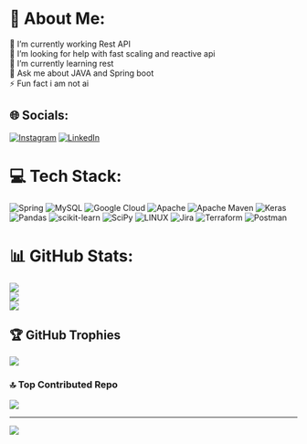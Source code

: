 # 💫 About Me:
🔭 I’m currently working Rest API<br>🤝 I’m looking for help with fast scaling and reactive api<br>🌱 I’m currently learning rest<br>💬 Ask me about JAVA and Spring boot<br>⚡ Fun fact i am not ai


## 🌐 Socials:
[![Instagram](https://img.shields.io/badge/Instagram-%23E4405F.svg?logo=Instagram&logoColor=white)](https://instagram.com/rohithguptha_) [![LinkedIn](https://img.shields.io/badge/LinkedIn-%230077B5.svg?logo=linkedin&logoColor=white)](https://linkedin.com/in/rohithguptha) 

# 💻 Tech Stack:
![Spring](https://img.shields.io/badge/spring-%236DB33F.svg?style=flat&logo=spring&logoColor=white) ![MySQL](https://img.shields.io/badge/mysql-%2300f.svg?style=flat&logo=mysql&logoColor=white) ![Google Cloud](https://img.shields.io/badge/Google%20Cloud-%234285F4.svg?style=flat&logo=google-cloud&logoColor=white) ![Apache](https://img.shields.io/badge/apache-%23D42029.svg?style=flat&logo=apache&logoColor=white) ![Apache Maven](https://img.shields.io/badge/Apache%20Maven-C71A36?style=flat&logo=Apache%20Maven&logoColor=white) ![Keras](https://img.shields.io/badge/Keras-%23D00000.svg?style=flat&logo=Keras&logoColor=white) ![Pandas](https://img.shields.io/badge/pandas-%23150458.svg?style=flat&logo=pandas&logoColor=white) ![scikit-learn](https://img.shields.io/badge/scikit--learn-%23F7931E.svg?style=flat&logo=scikit-learn&logoColor=white) ![SciPy](https://img.shields.io/badge/SciPy-%230C55A5.svg?style=flat&logo=scipy&logoColor=%white) ![LINUX](https://img.shields.io/badge/Linux-FCC624?style=flat&logo=linux&logoColor=black) ![Jira](https://img.shields.io/badge/jira-%230A0FFF.svg?style=flat&logo=jira&logoColor=white) ![Terraform](https://img.shields.io/badge/terraform-%235835CC.svg?style=flat&logo=terraform&logoColor=white) ![Postman](https://img.shields.io/badge/Postman-FF6C37?style=flat&logo=postman&logoColor=white)
# 📊 GitHub Stats:
![](https://github-readme-stats.vercel.app/api?username=RohithGuptha&theme=merko&hide_border=false&include_all_commits=true&count_private=true)<br/>
![](https://github-readme-streak-stats.herokuapp.com/?user=RohithGuptha&theme=merko&hide_border=false)<br/>
![](https://github-readme-stats.vercel.app/api/top-langs/?username=RohithGuptha&theme=merko&hide_border=false&include_all_commits=true&count_private=true&layout=compact)

## 🏆 GitHub Trophies
![](https://github-profile-trophy.vercel.app/?username=RohithGuptha&theme=gitdimmed&no-frame=false&no-bg=false&margin-w=4)

### 🔝 Top Contributed Repo
![](https://github-contributor-stats.vercel.app/api?username=RohithGuptha&limit=5&theme=dark&combine_all_yearly_contributions=true)

---
[![](https://visitcount.itsvg.in/api?id=RohithGuptha&icon=0&color=0)](https://visitcount.itsvg.in)

<!-- Proudly created with GPRM ( https://gprm.itsvg.in ) -->
